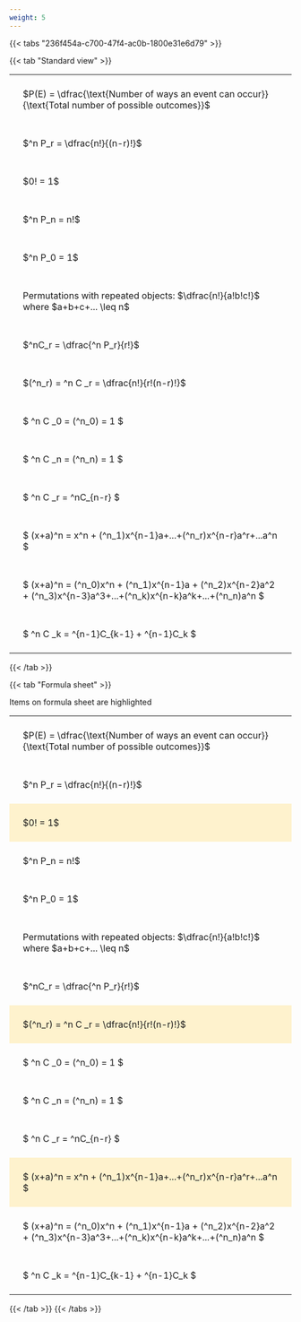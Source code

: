 ```yaml
---
weight: 5
---
```


{{< tabs "236f454a-c700-47f4-ac0b-1800e31e6d79" >}}

{{< tab "Standard view" >}}

<style type="text/css">
#T_e6560 th.col_heading {
  text-align: left;
  font-size: 1em;
}
#T_e6560 td {
  text-align: left;
  font-size: 1em;
  padding: 1.5em;
}
</style>
<table id="T_e6560">
  <thead>
  </thead>
  <tbody>
    <tr>
      <td id="T_e6560_row0_col0" class="data row0 col0" >$P(E) = \dfrac{\text{Number of ways an event can occur}}{\text{Total number of possible outcomes}}$</td>
    </tr>
    <tr>
      <td id="T_e6560_row1_col0" class="data row1 col0" >$^n P_r = \dfrac{n!}{(n-r)!}$</td>
    </tr>
    <tr>
      <td id="T_e6560_row2_col0" class="data row2 col0" >$0! = 1$</td>
    </tr>
    <tr>
      <td id="T_e6560_row3_col0" class="data row3 col0" >$^n P_n = n!$</td>
    </tr>
    <tr>
      <td id="T_e6560_row4_col0" class="data row4 col0" >$^n P_0 = 1$</td>
    </tr>
    <tr>
      <td id="T_e6560_row5_col0" class="data row5 col0" >Permutations with repeated objects: $\dfrac{n!}{a!b!c!}$ where $a+b+c+... \leq n$</td>
    </tr>
    <tr>
      <td id="T_e6560_row6_col0" class="data row6 col0" >$^nC_r = \dfrac{^n P_r}{r!}$</td>
    </tr>
    <tr>
      <td id="T_e6560_row7_col0" class="data row7 col0" >$(^n_r) = ^n C _r = \dfrac{n!}{r!(n-r)!}$</td>
    </tr>
    <tr>
      <td id="T_e6560_row8_col0" class="data row8 col0" >$ ^n C _0 = (^n_0) = 1 $</td>
    </tr>
    <tr>
      <td id="T_e6560_row9_col0" class="data row9 col0" >$ ^n C _n = (^n_n) = 1 $</td>
    </tr>
    <tr>
      <td id="T_e6560_row10_col0" class="data row10 col0" >$ ^n C _r = ^nC_{n-r} $</td>
    </tr>
    <tr>
      <td id="T_e6560_row11_col0" class="data row11 col0" >$ (x+a)^n = x^n + (^n_1)x^{n-1}a+...+(^n_r)x^{n-r}a^r+...a^n    $</td>
    </tr>
    <tr>
      <td id="T_e6560_row12_col0" class="data row12 col0" >$ (x+a)^n = (^n_0)x^n + (^n_1)x^{n-1}a + (^n_2)x^{n-2}a^2 + (^n_3)x^{n-3}a^3+...+(^n_k)x^{n-k}a^k+...+(^n_n)a^n $</td>
    </tr>
    <tr>
      <td id="T_e6560_row13_col0" class="data row13 col0" >$ ^n C _k = ^{n-1}C_{k-1} + ^{n-1}C_k $</td>
    </tr>
  </tbody>
</table>
{{< /tab >}}

{{< tab "Formula sheet" >}}

Items on formula sheet are highlighted 
<br>
<style type="text/css">
#T_ff20b th.col_heading {
  text-align: left;
  font-size: 1em;
}
#T_ff20b td {
  text-align: left;
  font-size: 1em;
  padding: 1.5em;
}
#T_ff20b_row0_col0, #T_ff20b_row1_col0, #T_ff20b_row3_col0, #T_ff20b_row4_col0, #T_ff20b_row5_col0, #T_ff20b_row6_col0, #T_ff20b_row8_col0, #T_ff20b_row9_col0, #T_ff20b_row10_col0, #T_ff20b_row12_col0, #T_ff20b_row13_col0 {
  background-color: rgba(0,0,0,0);
}
#T_ff20b_row2_col0, #T_ff20b_row7_col0, #T_ff20b_row11_col0 {
  background-color: rgba(255,194,10, 0.2);
}
</style>
<table id="T_ff20b">
  <thead>
  </thead>
  <tbody>
    <tr>
      <td id="T_ff20b_row0_col0" class="data row0 col0" >$P(E) = \dfrac{\text{Number of ways an event can occur}}{\text{Total number of possible outcomes}}$</td>
    </tr>
    <tr>
      <td id="T_ff20b_row1_col0" class="data row1 col0" >$^n P_r = \dfrac{n!}{(n-r)!}$</td>
    </tr>
    <tr>
      <td id="T_ff20b_row2_col0" class="data row2 col0" >$0! = 1$</td>
    </tr>
    <tr>
      <td id="T_ff20b_row3_col0" class="data row3 col0" >$^n P_n = n!$</td>
    </tr>
    <tr>
      <td id="T_ff20b_row4_col0" class="data row4 col0" >$^n P_0 = 1$</td>
    </tr>
    <tr>
      <td id="T_ff20b_row5_col0" class="data row5 col0" >Permutations with repeated objects: $\dfrac{n!}{a!b!c!}$ where $a+b+c+... \leq n$</td>
    </tr>
    <tr>
      <td id="T_ff20b_row6_col0" class="data row6 col0" >$^nC_r = \dfrac{^n P_r}{r!}$</td>
    </tr>
    <tr>
      <td id="T_ff20b_row7_col0" class="data row7 col0" >$(^n_r) = ^n C _r = \dfrac{n!}{r!(n-r)!}$</td>
    </tr>
    <tr>
      <td id="T_ff20b_row8_col0" class="data row8 col0" >$ ^n C _0 = (^n_0) = 1 $</td>
    </tr>
    <tr>
      <td id="T_ff20b_row9_col0" class="data row9 col0" >$ ^n C _n = (^n_n) = 1 $</td>
    </tr>
    <tr>
      <td id="T_ff20b_row10_col0" class="data row10 col0" >$ ^n C _r = ^nC_{n-r} $</td>
    </tr>
    <tr>
      <td id="T_ff20b_row11_col0" class="data row11 col0" >$ (x+a)^n = x^n + (^n_1)x^{n-1}a+...+(^n_r)x^{n-r}a^r+...a^n    $</td>
    </tr>
    <tr>
      <td id="T_ff20b_row12_col0" class="data row12 col0" >$ (x+a)^n = (^n_0)x^n + (^n_1)x^{n-1}a + (^n_2)x^{n-2}a^2 + (^n_3)x^{n-3}a^3+...+(^n_k)x^{n-k}a^k+...+(^n_n)a^n $</td>
    </tr>
    <tr>
      <td id="T_ff20b_row13_col0" class="data row13 col0" >$ ^n C _k = ^{n-1}C_{k-1} + ^{n-1}C_k $</td>
    </tr>
  </tbody>
</table>
{{< /tab >}}
{{< /tabs >}}